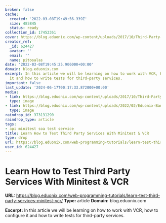 ```yaml
---
broken: false
cache:
  created: '2022-03-08T19:49:56.339Z'
  size: 485845
  status: ready
collection_id: 17452361
cover: https://blog.eduonix.com/wp-content/uploads/2017/10/Third-Party-Services.jpg
creator_ref:
  _id: 624427
  avatar: ''
  email: ''
  name: pitosalas
date: '2022-03-08T19:45:25.906000+00:00'
domain: blog.eduonix.com
excerpt: In this article we will be learning on how to work with VCR, how to configure
  it and how to write tests for third-party services.
important: false
last_update: '2024-06-17T00:17:33.872000+00:00'
media:
- link: https://blog.eduonix.com/wp-content/uploads/2017/10/Third-Party-Services.jpg
  type: image
- link: https://blog.eduonix.com/wp-content/uploads/2022/02/Eduonix-Banner-1-1.jpg
  type: image
raindrop_id: 373131290
raindrop_type: article
tags:
- api minitest soa test service
title: Learn How to Test Third Party Services With Minitest & VCR
type: drop
url: https://blog.eduonix.com/web-programming-tutorials/learn-test-third-party-services-minitest-vcr/
user_id: 624427
---
```


# Learn How to Test Third Party Services With Minitest & VCR

**URL:** https://blog.eduonix.com/web-programming-tutorials/learn-test-third-party-services-minitest-vcr/
**Type:** article
**Domain:** blog.eduonix.com

**Excerpt:** In this article we will be learning on how to work with VCR, how to configure it and how to write tests for third-party services.
